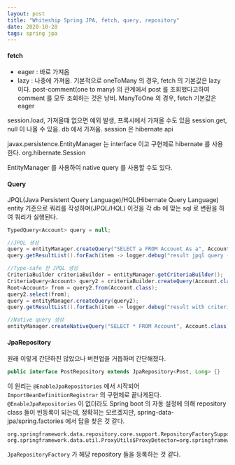```yaml
---
layout: post
title: "Whiteship Spring JPA, fetch, query, repository"
date: 2020-10-28
tags: spring jpa
---
```


#### fetch
- eager : 바로 가져옴
- lazy : 나중에 가져옴.
기본적으로 oneToMany 의 경우, fetch 의 기본값은 lazy 이다. post-comment(one to many) 의 관계에서 post 를 조회했다고하여 comment 를 모두 조회하는 것은 낭비.
ManyToOne 의 경우, fetch 기본값은 eager

session.load, 가져올떄 없으면 예외 발생, 프록시에서 가져올 수도 있음
session.get, null 이 나올 수 있음. db 에서 가져옴.
session 은 hibernate api

javax.persistence.EntityManager 는 interface 이고 구현체로 hibernate 를 사용한다.
org.hibernate.Session


EntityManager 를 사용하여 native query 를 사용할 수도 있다.

#### Query

JPQL(Java Persistent Query Language)/HQL(Hibernate Query Language)
entity 기준으로 쿼리를 작성하며(JPQL/HQL) 이것을 각 db 에 맞는 sql 로 변환을 하여 쿼리가 실행된다.

``` java
TypedQuery<Account> query = null;

//JPQL 생성
query = entityManager.createQuery("SELECT a FROM Account As a", Account.class);
query.getResultList().forEach(item -> logger.debug("result jpql query -> {}", item));

//Type-safe 한 JPQL 생성
CriteriaBuilder criteriaBuilder = entityManager.getCriteriaBuilder();
CriteriaQuery<Account> query2 = criteriaBuilder.createQuery(Account.class);
Root<Account> from = query2.from(Account.class);
query2.select(from);
query = entityManager.createQuery(query2);
query.getResultList().forEach(item -> logger.debug("result with criteria query -> {}", item));

//Native query 생성
entityManager.createNativeQuery("SELECT * FROM Account", Account.class).getResultList().forEach(item -> logger.debug("result with native query -> {}", item));
```




#### JpaRepository

원래 이렇게 간단하진 않았으나 버전업을 거듭하며 간단해졌다.

``` java
public interface PostRepository extends JpaRepository<Post, Long> {}
```

이 원리는 `@EnableJpaRepositories` 에서 시작되어 `ImportBeanDefinitionRegistrar` 의 구현체로 끝나게된다.
`@EnableJpaRepositories` 이 없더라도 Spring boot 의 자동 설정에 의해 repository class 들이 빈등록이 되는데, 정확히는 모르겠지만,
spring-data-jpa/spring.factories 에서 답을 찾은 것 같다.

```
org.springframework.data.repository.core.support.RepositoryFactorySupport=org.springframework.data.jpa.repository.support.JpaRepositoryFactory
org.springframework.data.util.ProxyUtils$ProxyDetector=org.springframework.data.jpa.util.HibernateProxyDetector
```

`JpaRepositoryFactory` 가 해당 repository 들을 등록하는 것 같다.
